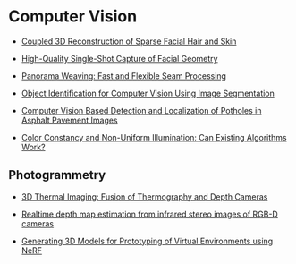 # Computer Vision

* [Coupled 3D Reconstruction of Sparse Facial Hair and Skin](http://studios.disneyresearch.com/wp-content/uploads/2019/03/Coupled-3D-Reconstruction-of-Sparse-Facial-Hair-and-Skin.pdf)
* [High-Quality Single-Shot Capture of Facial Geometry](http://studios.disneyresearch.com/wp-content/uploads/2019/03/High-Quality-Single-Shot-Capture-of-Facial-Geometry/)

* [Panorama Weaving:
Fast and Flexible Seam Processing](http://www.sci.utah.edu/~bsumma/projects/weaving/)

* [Object Identification for Computer Vision Using Image Segmentation](https://ieeexplore.ieee.org/document/5529412)

* [Computer Vision Based Detection and Localization of Potholes in Asphalt Pavement Images](https://ieeexplore.ieee.org/document/7726722)

* [Color Constancy and Non-Uniform Illumination: Can Existing Algorithms Work?](http://www5.informatik.uni-erlangen.de/Forschung/Publikationen/2011/Bleier11-CCA.pdf)


## Photogrammetry

* [3D Thermal Imaging: Fusion of Thermography and Depth Cameras](https://www.ndt.net/article/qirt2014/papers/QIRT-2014-035.pdf)

* [Realtime depth map estimation from infrared stereo images of RGB-D cameras](https://isprs-annals.copernicus.org/articles/V-2-2021/107/2021/isprs-annals-V-2-2021-107-2021.pdf)
  
* [Generating 3D Models for Prototyping of Virtual Environments using NeRF](https://ieeexplore.ieee.org/document/10493505)
